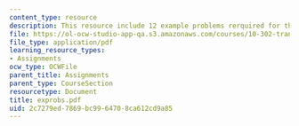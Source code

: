 ```yaml
---
content_type: resource
description: This resource include 12 example problems rerquired for the course.
file: https://ol-ocw-studio-app-qa.s3.amazonaws.com/courses/10-302-transport-processes-fall-2004/2c7279ed7869bc9964708ca612cd9a85_exprobs.pdf
file_type: application/pdf
learning_resource_types:
- Assignments
ocw_type: OCWFile
parent_title: Assignments
parent_type: CourseSection
resourcetype: Document
title: exprobs.pdf
uid: 2c7279ed-7869-bc99-6470-8ca612cd9a85
---
```

